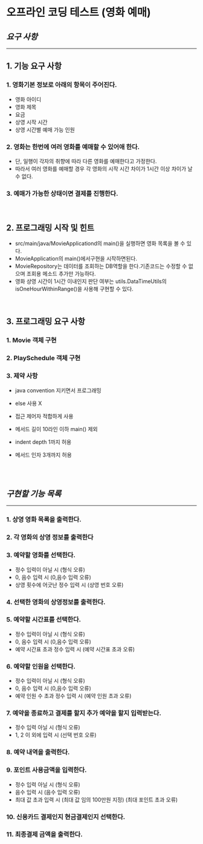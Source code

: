 # 오프라인 코딩 테스트 (영화 예매)
## *요구 사항*
---------------------------------------------
## 1. 기능 요구 사항
### 1. 영화기본 정보로 아래의 항목이 주어진다.
 - 영화 아이디
 - 영화 제목
 - 요금
 - 상영 시작 시간
 - 상영 시간별 예매 가능 인원
### 2. 영화는 한번에 여러 영화를 예매할 수 있어애 한다.
 - 단, 일행이 각자의 취향에 따라 다른 영화를 예매한다고 가정한다.
 - 따라서 여러 영화를 예매할 경우 각 영화의 시작 시간 차이가 1시간 이상 차이가 날 수 없다.
### 3. 예매가 가능한 상태이면 결제를 진행한다.

<br/>

## 2. 프로그래밍 시작 및 힌트
 - src/main/java/MovieApplicationd의 main()을 실행하면 영화 목록을 볼 수 있다.
 - MovieApplication의 main()에서구현을 시작하면된다. 
 - MovieRepository는 데이터를 조회하는 DB역할을 한다.기존코드는 수정할 수 없으며 조회용 메소드 추가만 가능하다.
 - 영화 상영 시간이 1시간 이내인지 판단 여부는 utils.DataTimeUtils의 isOneHourWithinRange()을 사용해 구현할 수 있다.
 
<br/>

 ## 3. 프로그래밍 요구 사항
  ### 1. Movie 객체 구현
  ### 2. PlaySchedule 객체 구현
  ### 3. 제약 사항
  - java convention 지키면서 프로그래밍
  - else 사용 X
  - 접근 제어자 적합하게 사용
  - 메서드 길이 10라인 이하 main() 제외
  - indent depth 1까지 허용
  - 메서드 인자 3개까지 허용
    
    
    <br/>
    <br/>
    
    
## *구현할 기능 목록*
---------------------------------------------
### 1. 상영 영화 목록을 출력한다.
### 2. 각 영화의 상영 정보를 출력한다
### 3. 예약할 영화를 선택한다.
 - 정수 입력이 아닐 시 (형식 오류)
 - 0, 음수 입력 시 (0,음수 입력 오류)
 - 상영 횟수에 어긋난 정수 입력 시 (상영 번호 오류)
### 4. 선택한 영화의 상영정보를 출력한다.
### 5. 예약할 시간표를 선택한다.
 - 정수 입력이 아닐 시 (형식 오류)
 - 0, 음수 입력 시 (0,음수 입력 오류)
 - 예약 시간표 초과 정수 입력 시 (예약 시간표 초과 오류)
### 6. 예약할 인원을 선택한다. 
 - 정수 입력이 아닐 시 (형식 오류)
 - 0, 음수 입력 시 (0,음수 입력 오류)
 - 예약 인원 수 초과 정수 입력 시 (예약 인원 초과 오류)
### 7. 예약을 종료하고 결제를 할지 추가 예약을 할지 입력받는다.
 - 정수 입력 아닐 시 (형식 오류)
 - 1, 2 이 외에 입력 시 (선택 번호 오류)
### 8. 예약 내역을 출력한다.
### 9. 포인트 사용금액을 입력한다.
 - 정수 입력 아닐 시 (형식 오류)
 - 음수 입력 시 (음수 입력 오류)
 - 최대 값 초과 입력 시 (최대 값 임의 100만원 지정) (최대 포인트 초과 오류)
### 10. 신용카드 결제인지 현금결제인지 선택한다.
### 11. 최종결제 금액을 출력한다.
    
    
    
